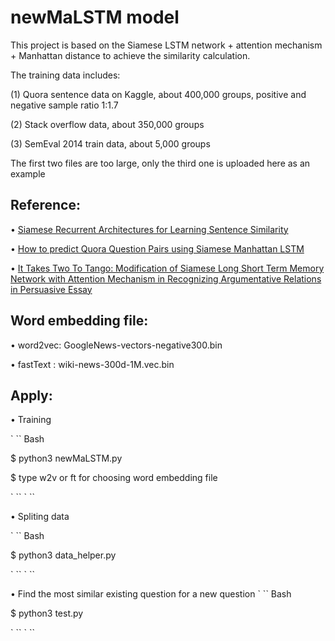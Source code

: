 newMaLSTM model 
===============
This project is based on the Siamese LSTM network + attention mechanism + Manhattan distance to achieve the similarity calculation. 

The training data includes: 

(1) Quora sentence data on Kaggle, about 400,000 groups, positive and negative sample ratio 1:1.7 

(2) Stack overflow data, about 350,000 groups 

(3) SemEval 2014 train data, about 5,000 groups

The first two files are too large, only the third one is uploaded here as an example

Reference:
----------
•	[Siamese Recurrent Architectures for Learning Sentence Similarity](http://www.mit.edu/~jonasm/info/MuellerThyagarajan_AAAI16.pdf)

•	[How to predict Quora Question Pairs using Siamese Manhattan LSTM](https://medium.com/mlreview/implementing-malstm-on-kaggles-quora-question-pairs-competition-8b31b0b16a07)

•	[It Takes Two To Tango: Modification of Siamese Long Short Term Memory Network with Attention Mechanism in Recognizing Argumentative Relations in Persuasive Essay](https://www.sciencedirect.com/science/article/pii/S1877050917320847)

Word embedding file:
--------------------
•	word2vec:	GoogleNews-vectors-negative300.bin

•	fastText  :	wiki-news-300d-1M.vec.bin

Apply:
------

• Training

` `` Bash
<p>$ python3 newMaLSTM.py</p>
<p>$ type w2v or ft for choosing word embedding file</p>
` ``
` ``

• Spliting data

` `` Bash
<p>$ python3 data_helper.py</p>
` ``
` ``

• Find the most similar existing question for a new question
` `` Bash
<p>$ python3 test.py</p>
` ``
` ``

